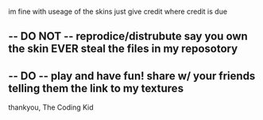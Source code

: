im fine with useage of the skins just give credit where credit is due 

-- DO NOT --
reprodice/distrubute
say you own the skin
EVER steal the files in my reposotory
----------------
-- DO --
play and have fun!
share w/ your friends telling them the link to my textures
-------

thankyou,
        The Coding Kid
